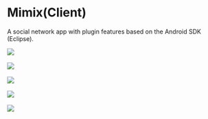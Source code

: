 # Mimix(Client)
A social network app with plugin features based on the Android SDK (Eclipse).<br>
 
 <img src="/screen grabs/device-2015-04-05-145723.png"><br><br>
 <img src="/screen grabs/device-2015-01-30-165859.png"><br><br>
 <img src="/screen grabs/device-2015-01-30-210622.png"><br><br>
 <img src="/screen grabs/device-2015-04-05-145850.png"><br><br>
 <img src="/screen grabs/device-2015-05-05-213754.png"><br><br>
 
 
  
 
